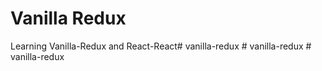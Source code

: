 # Vanilla Redux

Learning Vanilla-Redux and React-React#   v a n i l l a - r e d u x  
 #   v a n i l l a - r e d u x  
 #   v a n i l l a - r e d u x  
 